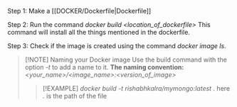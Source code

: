 Step 1: Make a [[DOCKER/Dockerfile|Dockerfile]]

Step 2: Run the command *docker build <location_of_dockerfile>*
This command will install all the things mentioned in the dockerfile.

Step 3: Check if the image is created using the command *docker image ls*.


> [!NOTE] Naming your Docker image
> Use the build command with the option *-t* to add a name to it.
> **The naming convention:** *<your_name>/<image_name>:<version_of_image>*
> >[!EXAMPLE]
> >*docker build -t rishabhkalra/mymongo:latest .*
> >here *.* is the path of the file





